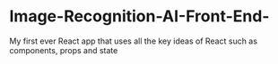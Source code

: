 # Image-Recognition-AI-Front-End-
My first ever React app that uses all the key ideas of React such as components, props and state 
